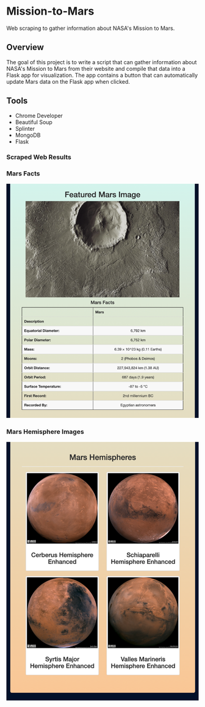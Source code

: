# Mission-to-Mars
Web scraping to gather information about NASA's Mission to Mars. 

## Overview
The goal of this project is to write a script that can gather information about NASA's Mission to Mars from their website and compile that data into a Flask app for visualization. The app contains a button that can automatically update Mars data on the Flask app when clicked. 

## Tools
* Chrome Developer
* Beautiful Soup
* Splinter
* MongoDB
* Flask

### Scraped Web Results

### Mars Facts
![](images/mars_images_and_facts.png)

### Mars Hemisphere Images
![](images/mars_hemispheres.png)